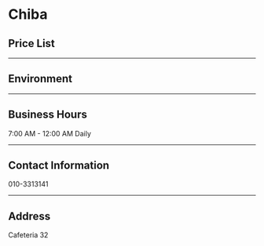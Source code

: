 # Chiba

## Price List

---

## Environment

---

## Business Hours

7:00 AM - 12:00 AM Daily

---

## Contact Information

010-3313141

---

## Address

Cafeteria 32
